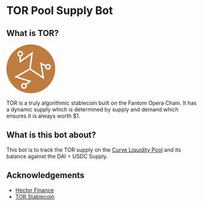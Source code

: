 # TOR Pool Supply Bot

## What is TOR?
<img src="assets/logo-tor.png" width="128" height="128" />

TOR is a truly algorithmic stablecoin built on the Fantom Opera Chain. It has a dynamic supply which is determined by supply and demand which ensures it is always worth $1.

## What is this bot about?
This bot is to track the TOR supply on the [Curve Liquidity Pool](https://ftm.curve.fi/factory/62/deposit) and its balance against the DAI + USDC Supply.

## Acknowledgements
- [Hector Finance](https://hector.finance)
- [TOR Stablecoin](https://tor.cash)
